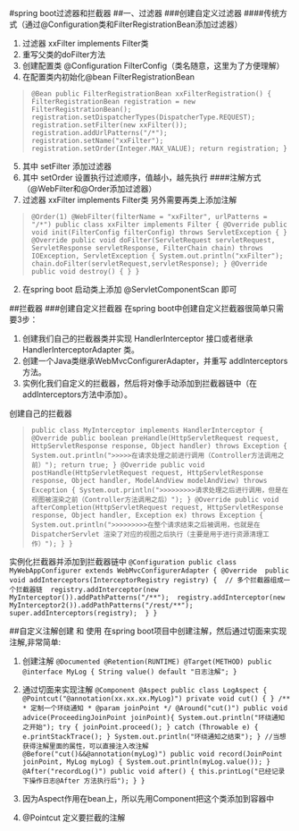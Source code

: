 #spring boot过滤器和拦截器
##一、过滤器
###创建自定义过滤器
####传统方式（通过@Configuration类和FilterRegistrationBean添加过滤器）
1. 过滤器 xxFilter implements Filter类
2. 重写父类的doFilter方法
3. 创建配置类 @Configuration FilterConfig（类名随意，这里为了方便理解）
4. 在配置类内初始化@bean FilterRegistrationBean

>``@Bean
      public FilterRegistrationBean xxFilterRegistration() {
          FilterRegistrationBean registration = new FilterRegistrationBean();
          registration.setDispatcherTypes(DispatcherType.REQUEST);
          registration.setFilter(new xxFilter());
          registration.addUrlPatterns("/*");
          registration.setName("xxFilter");
          registration.setOrder(Integer.MAX_VALUE);
          return registration;
      }``
5. 其中 setFilter 添加过滤器
6. 其中 setOrder 设置执行过滤顺序，值越小，越先执行
####注解方式（@WebFilter和@Order添加过滤器）
1. 过滤器 xxFilter implements Filter类 另外需要再类上添加注解

>``@Order(1)
  @WebFilter(filterName = "xxFilter", urlPatterns = "/*")
  public class xxFilter implements Filter {
      @Override
      public void init(FilterConfig filterConfig) throws ServletException {
      }
      @Override
      public void doFilter(ServletRequest servletRequest, ServletResponse servletResponse, FilterChain chain)
              throws IOException, ServletException {
          System.out.println("xxFilter");
          chain.doFilter(servletRequest,servletResponse);
      }
      @Override
      public void destroy() {
      }
  }``
2.  在spring boot 启动类上添加 @ServletComponentScan 即可

##拦截器
###创建自定义拦截器
在spring boot中创建自定义拦截器很简单只需要3步：
1. 创建我们自己的拦截器类并实现 HandlerInterceptor 接口或者继承 HandlerInterceptorAdapter 类。
2. 创建一个Java类继承WebMvcConfigurerAdapter，并重写 addInterceptors 方法。
3. 实例化我们自定义的拦截器，然后将对像手动添加到拦截器链中（在addInterceptors方法中添加）。

创建自己的拦截器
>``public class MyInterceptor implements HandlerInterceptor {
      @Override
      public boolean preHandle(HttpServletRequest request, HttpServletResponse response, Object handler)
              throws Exception {
          System.out.println(">>>>>在请求处理之前进行调用（Controller方法调用之前）");
          return true;
      }
      @Override
      public void postHandle(HttpServletRequest request, HttpServletResponse response, Object handler,
              ModelAndView modelAndView) throws Exception {
         System.out.println(">>>>>>>>>请求处理之后进行调用，但是在视图被渲染之前（Controller方法调用之后）");
      }
      @Override
      public void afterCompletion(HttpServletRequest request, HttpServletResponse response, Object handler, Exception ex)
              throws Exception {
          System.out.println(">>>>>>>>>在整个请求结束之后被调用，也就是在DispatcherServlet 渲染了对应的视图之后执行（主要是用于进行资源清理工作）");
      }
  }``
  
实例化拦截器并添加到拦截器链中
``@Configuration
  public class MyWebAppConfigurer extends WebMvcConfigurerAdapter { @Override 
    public void addInterceptors(InterceptorRegistry registry) { 
      // 多个拦截器组成一个拦截器链 
      registry.addInterceptor(new MyInterceptor()).addPathPatterns("/**"); 
      registry.addInterceptor(new MyInterceptor2()).addPathPatterns("/rest/**");
      super.addInterceptors(registry); 
    }
  }``
  
##自定义注解创建 和 使用
在spring boot项目中创建注解，然后通过切面来实现注解,非常简单:

1. 创建注解
``@Documented
  @Retention(RUNTIME)
  @Target(METHOD)
  public @interface MyLog {
      String value() default "日志注解";
  }``
  
2. 通过切面来实现注解
``@Component
     @Aspect
     public class LogAspect {
         @Pointcut("@annotation(xx.xx.xx.MyLog)")
         private void cut() { }
         /**
          * 定制一个环绕通知
          * @param joinPoint
          */
         @Around("cut()")
         public void advice(ProceedingJoinPoint joinPoint){
             System.out.println("环绕通知之开始");
             try {
                 joinPoint.proceed();
             } catch (Throwable e) {
                 e.printStackTrace();
             }
             System.out.println("环绕通知之结束");
         }
         //当想获得注解里面的属性，可以直接注入改注解
         @Before("cut()&&@annotation(myLog)")
            public void record(JoinPoint joinPoint, MyLog myLog) {
            System.out.println(myLog.value());
         }
         @After("recordLog()")
         public void after() {
             this.printLog("已经记录下操作日志@After 方法执行后");
         }
     }``
     
3. 因为Aspect作用在bean上，所以先用Component把这个类添加到容器中
4. @Pointcut 定义要拦截的注解
